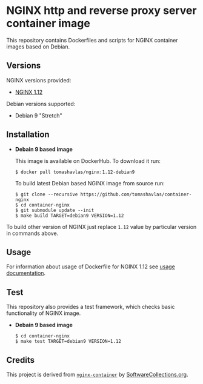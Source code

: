 NGINX http and reverse proxy server container image
===================================================

This repository contains Dockerfiles and scripts for NGINX container images based on Debian.


Versions
--------

NGINX versions provided:

* [NGINX 1.12](1.12)

Debian versions supported:

* Debian 9 "Stretch"


Installation
------------

* **Debain 9 based image**

    This image is available on DockerHub. To download it run:
    
    ```
    $ docker pull tomashavlas/nginx:1.12-debian9
    ```
    
    To build latest Debian based NGINX image from source run:
    
    ```
    $ git clone --recursive https://github.com/tomashavlas/container-nginx
    $ cd container-nginx
    $ git submodule update --init
    $ make build TARGET=debian9 VERSION=1.12
    ```
    
To build other version of NGINX just replace `1.12` value by particular version in commands above.

    
Usage
-----

For information about usage of Dockerfile for NGINX 1.12 see [usage documentation](1.12).


Test
----

This repository also provides a test framework, which checks basic functionality of NGINX image.

* **Debain 9 based image**

    ```
    $ cd container-nginx
    $ make test TARGET=debian9 VERSION=1.12
    ```


Credits
-------

This project is derived from [`nginx-container`](https://github.com/sclorg/nginx-container) by
[SoftwareCollections.org](https://www.softwarecollections.org).
